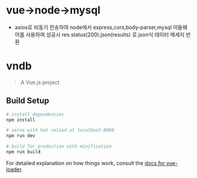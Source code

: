 # vue->node->mysql

- axios로 비동기 전송하여 node에서 express,cors,body-parser,mysql 미들웨어를 사용하여 성공시   res.status(200).json(results) 로 json식 데이터 메세지 반환



# vndb

> A Vue.js project

## Build Setup

``` bash
# install dependencies
npm install

# serve with hot reload at localhost:8080
npm run dev

# build for production with minification
npm run build
```

For detailed explanation on how things work, consult the [docs for vue-loader](http://vuejs.github.io/vue-loader).
